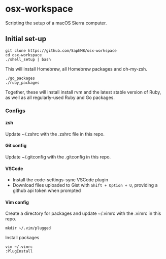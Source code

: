 # osx-workspace

Scripting the setup of a macOS Sierra computer.

## Initial set-up

```
git clone https://github.com/SaphMB/osx-workspace
cd osx-workspace
./shell_setup | bash
```
This will install Homebrew, all Homebrew packages and oh-my-zsh.

```
./go_packages
./ruby_packages
```

Together, these will install install rvm and the latest stable version of Ruby, as well as all regularly-used Ruby and Go packages.

### Configs

#### zsh
Update ~/.zshrc with the .zshrc file in this repo.

#### Git config
Update ~/.gitconfig with the .gitconfig in this repo.

#### VSCode
* Install the code-settings-sync VSCode plugin
* Download files uploaded to Gist with `Shift + Option + U`, providing a github api token when prompted

#### Vim config

Create a directory for packages and update ~/.vimrc with the .vimrc in this repo.
```
mkdir ~/.vim/plugged
```

Install packages
```
vim ~/.vimrc
:PlugInstall
```
